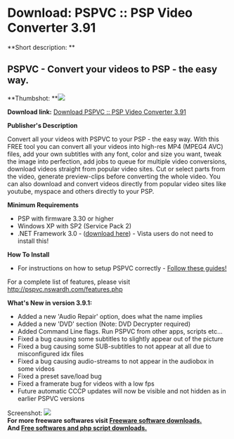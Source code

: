 # Download: PSPVC :: PSP Video Converter 3.91

**Short description: **

## PSPVC - Convert your videos to PSP - the easy way.

  
**Thumbshot: **![](http://www.freewarefiles.com/screenshot/pspvc26_md.jpg)   
  
**Download link:** [Download PSPVC :: PSP Video Converter 3.91](http://freesoftwares.boysofts.com/PSPVC-PSP-Video-Converter_program_31138.html)  
  

**Publisher's Description**  
  

Convert all your videos with PSPVC to your PSP - the easy way. With this FREE
tool you can convert all your videos into high-res MP4 (MPEG4 AVC) files, add
your own subtitles with any font, color and size you want, tweak the image
into perfection, add jobs to queue for multiple video conversions, download
videos straight from popular video sites. Cut or select parts from the video,
generate preview-clips before converting the whole video. You can also
download and convert videos directly from popular video sites like youtube,
myspace and others directly to your PSP.

**Minimum Requirements**

  * PSP with firmware 3.30 or higher
  * Windows XP with SP2 (Service Pack 2)
  * .NET Framework 3.0 - ([download here](http://www.microsoft.com/downloads/details.aspx?familyid=10CC340B-F857-4A14-83F5-25634C3BF043&displaylang=en)) - Vista users do not need to install this!

**How To Install**

  * For instructions on how to setup PSPVC correctly - [Follow these guides!](http://pspvc.nswardh.com/pspvc.php)

For a complete list of features, please visit
<http://pspvc.nswardh.com/features.php>

**What's New in version 3.9.1:**

  * Added a new 'Audio Repair' option, does what the name implies 
  * Added a new 'DVD' section (Note: DVD Decrypter required) 
  * Added Command Line flags. Run PSPVC from other apps, scripts etc... 
  * Fixed a bug causing some subtitles to slightly appear out of the picture 
  * Fixed a bug causing some SUB-subtitles to not appear at all due to misconfigured idx files 
  * Fixed a bug causing audio-streams to not appear in the audiobox in some videos 
  * Fixed a preset save/load bug 
  * Fixed a framerate bug for videos with a low fps 
  * Future automatic CCCP updates will now be visible and not hidden as in earlier PSPVC versions 

  
  
Screenshot: ![](http://www.freewarefiles.com/screenshot/pspvc26.jpg)  
**For more freeware softwares visit [Freeware software downloads.](http://freesoftwares.boysofts.com/)**   
**And [Free softwares and php script downloads.](http://www.boysofts.com/)**


